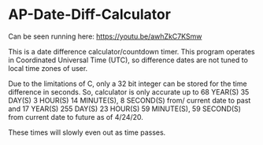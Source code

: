 # AP-Date-Diff-Calculator

Can be seen running here: https://youtu.be/awhZkC7KSmw 

This is a date difference calculator/countdown timer.
This program operates in Coordinated Universal Time (UTC), so difference dates are not tuned to local time zones of user.

Due to the limitations of C, only a 32 bit integer can be stored for the time difference in seconds.
So, calculator is only accurate up to 68 YEAR(S) 35 DAY(S) 3 HOUR(S) 14 MINUTE(S), 8 SECOND(S) from/
current date to past and 17 YEAR(S) 255 DAY(S) 23 HOUR(S) 59 MINUTE(S), 59 SECOND(S) from current date
to future as of 4/24/20.

These times will slowly even out as time passes.
